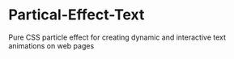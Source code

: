 # Partical-Effect-Text
Pure CSS particle effect for creating dynamic and interactive text animations on web pages
